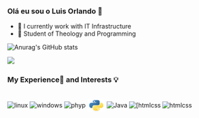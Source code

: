 ### Olá eu sou o Luis Orlando 👋

- 🔭 I currently work with IT Infrastructure
- 🌱 Student of Theology and Programming

 ![Anurag's GitHub stats](https://github-readme-stats.vercel.app/api?username=lopcarv&theme=aura&show_icons=true)

<a href="https://www.linkedin.com/in/luisorlando/" target="_blank"><img src="https://img.shields.io/badge/-LinkedIn-%230077B5?style=for-the-badge&logo=linkedin&logoColor=white" target="_blank"></a> 

### My Experience🔎 and Interests 💡
</div>
<div style="display: inline_block"><br>
<img align="center" alt="linux" height="30" width="40" src="https://cdn3.iconfinder.com/data/icons/logos-brands-3/24/logo_brand_brands_logos_linux-512.png">
<img align="center" alt="windows" height="30" width="40" src="https://cdn4.iconfinder.com/data/icons/social-media-2070/140/_windows-512.png">
<img align="center" alt="phyp" height="30" width="40" src="https://cdn2.iconfinder.com/data/icons/technology-devices-12/512/Php_code_file_php-256.png">
<img align="center" alt="Python" height="30" width="40" src="https://raw.githubusercontent.com/devicons/devicon/master/icons/python/python-original.svg">
<img align="center" alt="Java" height="30" width="40" src="https://cdn2.iconfinder.com/data/icons/technology-devices-12/512/Java_code_file_java-512.png">
<img align="center" alt="[htmlcss" height="30" width="40" src="https://cdn0.iconfinder.com/data/icons/HTML5/512/HTML_Logo.png">
<img align="center" alt="htmlcss" height="30" width="40" src="https://cdn4.iconfinder.com/data/icons/file-format-icons-5/201/Untitled-43-512.png">
</div>
